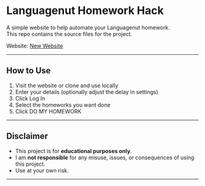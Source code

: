 # Languagenut Homework Hack

A simple website to help automate your Languagenut homework.  
This repo contains the source files for the project.

Website: [New Website](https://z3phydev.github.io/FLNHH/)

---

## How to Use
1. Visit the website or clone and use locally
2. Enter your details (optionally adjust the delay in settings)
3. Click Log In
4. Select the homeworks you want done
5. Click DO MY HOMEWORK 

---

## Disclaimer
- This project is for **educational purposes only**.  
- I am **not responsible** for any misuse, issues, or consequences of using this project.  
- Use at your own risk.  

---

